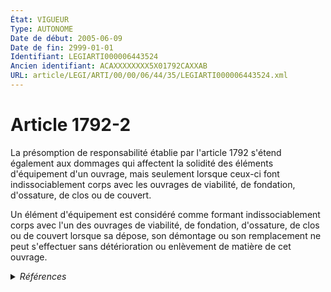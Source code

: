 ```yaml
---
État: VIGUEUR
Type: AUTONOME
Date de début: 2005-06-09
Date de fin: 2999-01-01
Identifiant: LEGIARTI000006443524
Ancien identifiant: ACAXXXXXXXX5X01792CAXXAB
URL: article/LEGI/ARTI/00/00/06/44/35/LEGIARTI000006443524.xml
---
```


<h1>Article 1792-2</h1>

La présomption de responsabilité établie par l'article 1792 s'étend également
aux dommages qui affectent la solidité des éléments d'équipement d'un ouvrage,
mais seulement lorsque ceux-ci font indissociablement corps avec les ouvrages de
viabilité, de fondation, d'ossature, de clos ou de couvert.<br />

Un élément d'équipement est considéré comme formant indissociablement corps avec
l'un des ouvrages de viabilité, de fondation, d'ossature, de clos ou de couvert
lorsque sa dépose, son démontage ou son remplacement ne peut s'effectuer sans
détérioration ou enlèvement de matière de cet ouvrage.


<details>
  <summary><em>Références</em></summary>

  <h2>Articles faisant référence à l'article</h2>
  
  <ul>
    <li>
      <a href="https://legal.tricoteuses.fr//redirection/LEGIARTI000049101746?vers=git&vers=legifrance">Code civil - article 1792 AUTONOME MODIFIE, en vigueur du 1967-01-04 au 1979-01-01</a> CITATION cible
    </li>
    <li>
      <a href="https://legal.tricoteuses.fr//redirection/LEGIARTI000006443502?vers=git&vers=legifrance">Code civil - article 1792 AUTONOME VIGUEUR, en vigueur depuis le 1979-01-01</a> CITATION cible
    </li>
    <li>
      <a href="https://legal.tricoteuses.fr//redirection/LEGIARTI000006917539?vers=git&vers=legifrance">Ordonnance n° 2005-658 du 8 juin 2005 portant modification de diverses dispositions relatives à l'obligation d'assurance dans le domaine de la construction et aux géomètres experts - article 1 ENTIEREMENT_MODIF</a> MODIFICATION cible
    </li>
  </ul>
  
  <h2>Textes faisant référence à l'article</h2>
  
  <ul>
    <li>
      <a href="https://legal.tricoteuses.fr//redirection/JORFTEXT000000808306?vers=git&vers=legifrance">Ordonnance n° 2005-658 du 8 juin 2005 portant modification de diverses dispositions relatives à l'obligation d'assurance dans le domaine de la construction et aux géomètres experts</a> MODIFICATION cible
    </li>
  </ul>
  
  <h2>Références faites par l'article</h2>
  
  <ul>
    <li>
      1978-01-04 CITATION cible <a href="https://legal.tricoteuses.fr//redirection/LEGIARTI000006839864?vers=git&vers=legifrance">Loi n° 78-12 du 4 janvier 1978 relative à la responsabilité et à l'assurance dans le domaine de la construction - article 9 AUTONOME ABROGE, en vigueur du 1979-01-01 au 1983-06-04</a>
    </li>
    <li>
      1992-10-30 CITATION cible <a href="https://legal.tricoteuses.fr//redirection/LEGIARTI000006205578?vers=git&vers=legifrance">Décret n°92-1186 du 30 octobre 1992 relatif au cahier des clauses techniques générales applicables aux marchés de contrôle technique - article 2 AUTONOME ABROGE, en vigueur du 1992-11-06 au 1999-09-01</a>
    </li>
    <li>
      2005-06-08 MODIFICATION source <a href="https://legal.tricoteuses.fr//redirection/JORFTEXT000000808306?vers=git&vers=legifrance">Ordonnance n° 2005-658 du 8 juin 2005 portant modification de diverses dispositions relatives à l'obligation d'assurance dans le domaine de la construction et aux géomètres experts</a>
    </li>
    <li>
      2005-06-08 MODIFICATION source <a href="https://legal.tricoteuses.fr//redirection/LEGIARTI000006917539?vers=git&vers=legifrance">Ordonnance n° 2005-658 du 8 juin 2005 portant modification de diverses dispositions relatives à l'obligation d'assurance dans le domaine de la construction et aux géomètres experts - article 1 ENTIEREMENT_MODIF</a>
    </li>
    <li>
      2009-11-19 CITATION cible <a href="https://legal.tricoteuses.fr//redirection/LEGIARTI000021339815?vers=git&vers=legifrance">Arrêté du 19 novembre 2009 portant actualisation des clauses-types en matière d'assurance-construction - article ENTIEREMENT_MODIF</a>
    </li>
    <li>
      2999-01-01 CITATION cible <a href="https://legal.tricoteuses.fr//redirection/LEGIARTI000006441992?vers=git&vers=legifrance">Code civil - article 1646-1 AUTONOME VIGUEUR, en vigueur depuis le 1979-01-01</a>
    </li>
    <li>
      2999-01-01 CITATION source <a href="https://legal.tricoteuses.fr//redirection/LEGIARTI000006443502?vers=git&vers=legifrance">Code civil - article 1792 AUTONOME VIGUEUR, en vigueur depuis le 1979-01-01</a>
    </li>
    <li>
      2999-01-01 CITATION cible <a href="https://legal.tricoteuses.fr//redirection/LEGIARTI000039382249?vers=git&vers=legifrance">Code civil - article 1792-4 AUTONOME VIGUEUR, en vigueur depuis le 2019-12-15</a>
    </li>
    <li>
      2999-01-01 CITATION cible <a href="https://legal.tricoteuses.fr//redirection/LEGIARTI000006443652?vers=git&vers=legifrance">Code civil - article 1792-5 AUTONOME VIGUEUR, en vigueur depuis le 1991-12-01</a>
    </li>
    <li>
      2999-01-01 CITATION cible <a href="https://legal.tricoteuses.fr//redirection/LEGIARTI000006443562?vers=git&vers=legifrance">Code civil - article 1792-7 AUTONOME VIGUEUR, en vigueur depuis le 2005-06-09</a>
    </li>
    <li>
      2999-01-01 CITATION cible <a href="https://legal.tricoteuses.fr//redirection/LEGIARTI000006443996?vers=git&vers=legifrance">Code civil - article 1831-1 AUTONOME VIGUEUR, en vigueur depuis le 1979-01-01</a>
    </li>
    <li>
      2999-01-01 CITATION cible <a href="https://legal.tricoteuses.fr//redirection/LEGIARTI000006447859?vers=git&vers=legifrance">Code civil - article 2270-2 AUTONOME TRANSFERE, en vigueur du 2005-06-09 au 2008-06-19</a>
    </li>
    <li>
      2999-01-01 CITATION cible <a href="https://legal.tricoteuses.fr//redirection/LEGIARTI000006824166?vers=git&vers=legifrance">Code de la construction et de l'habitation - article L111-18 AUTONOME MODIFIE, en vigueur du 1979-01-01 au 2009-05-14</a>
    </li>
    <li>
      2999-01-01 CITATION cible <a href="https://legal.tricoteuses.fr//redirection/LEGIARTI000021046524?vers=git&vers=legifrance">Code de la construction et de l'habitation - article L111-19 AUTONOME ABROGE, en vigueur du 2009-05-14 au 2021-07-01</a>
    </li>
    <li>
      2999-01-01 CITATION cible <a href="https://legal.tricoteuses.fr//redirection/LEGIARTI000006824168?vers=git&vers=legifrance">Code de la construction et de l'habitation - article L111-19-1 AUTONOME ABROGE, en vigueur du 2005-06-09 au 2009-05-14</a>
    </li>
    <li>
      2999-01-01 CITATION cible <a href="https://legal.tricoteuses.fr//redirection/LEGIARTI000021046607?vers=git&vers=legifrance">Code de la construction et de l'habitation - article L111-20-1 AUTONOME ABROGE, en vigueur du 2009-05-14 au 2021-07-01</a>
    </li>
    <li>
      2999-01-01 CITATION cible <a href="https://legal.tricoteuses.fr//redirection/LEGIARTI000021046606?vers=git&vers=legifrance">Code de la construction et de l'habitation - article L111-20-3 AUTONOME ABROGE, en vigueur du 2009-05-14 au 2021-07-01</a>
    </li>
    <li>
      2999-01-01 CITATION cible <a href="https://legal.tricoteuses.fr//redirection/LEGIARTI000006824174?vers=git&vers=legifrance">Code de la construction et de l'habitation - article L111-24 AUTONOME MODIFIE, en vigueur du 1979-01-01 au 2005-06-09</a>
    </li>
    <li>
      2999-01-01 CITATION cible <a href="https://legal.tricoteuses.fr//redirection/LEGIARTI000006824185?vers=git&vers=legifrance">Code de la construction et de l'habitation - article L111-29 AUTONOME MODIFIE, en vigueur du 1979-01-01 au 2005-06-09</a>
    </li>
    <li>
      2999-01-01 CITATION cible <a href="https://legal.tricoteuses.fr//redirection/LEGIARTI000041587814?vers=git&vers=legifrance">Code de la construction et de l'habitation - article L125-2 AUTONOME VIGUEUR, en vigueur depuis le 2021-07-01</a>
    </li>
    <li>
      2999-01-01 CITATION cible <a href="https://legal.tricoteuses.fr//redirection/LEGIARTI000006824588?vers=git&vers=legifrance">Code de la construction et de l'habitation - article L261-6 AUTONOME MODIFIE, en vigueur du 1978-06-08 au 2006-07-16</a>
    </li>
    <li>
      2999-01-01 CITATION cible <a href="https://legal.tricoteuses.fr//redirection/LEGIARTI000041586816?vers=git&vers=legifrance">Code de la construction et de l'habitation - article L262-4 AUTONOME VIGUEUR, en vigueur depuis le 2021-07-01</a>
    </li>
    <li>
      2999-01-01 CITATION cible <a href="https://legal.tricoteuses.fr//redirection/LEGIARTI000006787177?vers=git&vers=legifrance">Code des assurances - article A241-2 AUTONOME ANNULE, en vigueur du 1978-11-21 au 1979-11-30</a>
    </li>
    <li>
      2999-01-01 CITATION cible <a href="https://legal.tricoteuses.fr//redirection/LEGIARTI000031857541?vers=git&vers=legifrance">Code des assurances - article A243-4 AUTONOME VIGUEUR, en vigueur depuis le 2016-07-01</a>
    </li>
    <li>
      2999-01-01 CITATION cible <a href="https://legal.tricoteuses.fr//redirection/LEGIARTI000006795913?vers=git&vers=legifrance">Code des assurances - article L241-2 AUTONOME MODIFIE, en vigueur du 1979-01-01 au 2005-06-09</a>
    </li>
    <li>
      CODIFICATION source Loi 1804-03-07
    </li>
  </ul>
</details>
